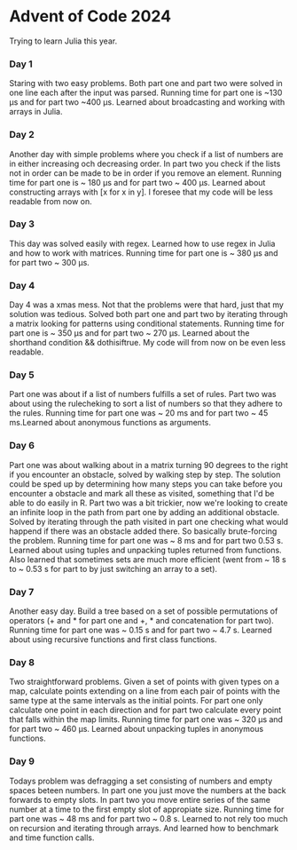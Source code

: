 # Advent of Code 2024
Trying to learn Julia this year.
### Day 1
Staring with two easy problems. Both part one and part two were solved in one line each after the input was parsed. Running time for part one is ~130 μs and for part two ~400 μs. Learned about broadcasting and working with arrays in Julia. 
### Day 2
Another day with simple problems where you check if a list of numbers are in either increasing och decreasing order. In part two you check if the lists not in order can be made to be in order if you remove an element. Running time for part one is ~ 180 μs and for part two ~ 400 μs. Learned about constructing arrays with [x for x in y]. I foresee that my code will be less readable from now on. 
### Day 3
This day was solved easily with regex. Learned how to use regex in Julia and how to work with matrices. Running time for part one is ~ 380 μs and for part two ~ 300 μs.
### Day 4
Day 4 was a xmas mess. Not that the problems were that hard, just that my solution was tedious. Solved both part one and part two by iterating through a matrix looking for patterns using conditional statements. Running time for part one is ~ 350 μs and for part two ~ 270 μs. Learned about the shorthand condition && dothisiftrue. My code will from now on be even less readable. 
### Day 5
Part one was about if a list of numbers fulfills a set of rules. Part two was about using the rulecheking to sort a list of numbers so that they adhere to the rules. Running time for part one was ~ 20 ms and for part two ~ 45 ms.Learned about anonymous functions as arguments. 
### Day 6
Part one was about walking about in a matrix turning 90 degrees to the right if you encounter an obstacle, solved by walking step by step. The solution could be sped up by determining how many steps you can take before you encounter a obstacle and mark all these as visited, something that I'd be able to do easily in R. Part two was a bit trickier, now we're looking to create an infinite loop in the path from part one by adding an additional obstacle. Solved by iterating through the path visited in part one checking what would happend if there was an obstacle added there. So basically brute-forcing the problem. Running time for part one was ~ 8 ms and for part two 0.53 s. Learned about using tuples and unpacking tuples returned from functions. Also learned that sometimes sets are much more efficient (went from ~ 18 s to ~ 0.53 s for part to by just switching an array to a set).
### Day 7
Another easy day. Build a tree based on a set of possible permutations of operators (+ and * for part one and +, * and concatenation for part two). Running time for part one was ~ 0.15 s and for part two ~ 4.7 s. Learned about using recursive functions and first class functions. 
### Day 8
Two straightforward problems. Given a set of points with given types on a map, calculate points extending on a line from each pair of points with the same type at the same intervals as the initial points. For part one only calculate one point in each direction and for part two calculate every point that falls within the map limits.  Running time for part one was ~ 320 μs and for part two ~ 460 μs. Learned about unpacking tuples in anonymous functions.
### Day 9
Todays problem was defragging a set consisting of numbers and empty spaces beteen numbers. In part one you just move the numbers at the back forwards to empty slots. In part two you move entire series of the same number at a time to the first empty slot of appropiate size. Running time for part one was ~ 48 ms and for part two ~ 0.8 s. Learned to not rely too much on recursion and iterating through arrays. And learned how to benchmark and time function calls.
